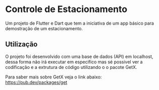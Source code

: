 # Controle de Estacionamento

Um projeto de Flutter e Dart que tem a iniciativa de um app básico para demostração de um estacionamento.

## Utilização

O projeto foi desenvolvido com uma base de dados (API) em localhost, dessa forma não irá executar em especifico mas sé possivel ver a codificação e a extrutura de código utilizando o o pacote GetX.

Para saber mais sobre GetX veja o link abaixo:
https://pub.dev/packages/get 
